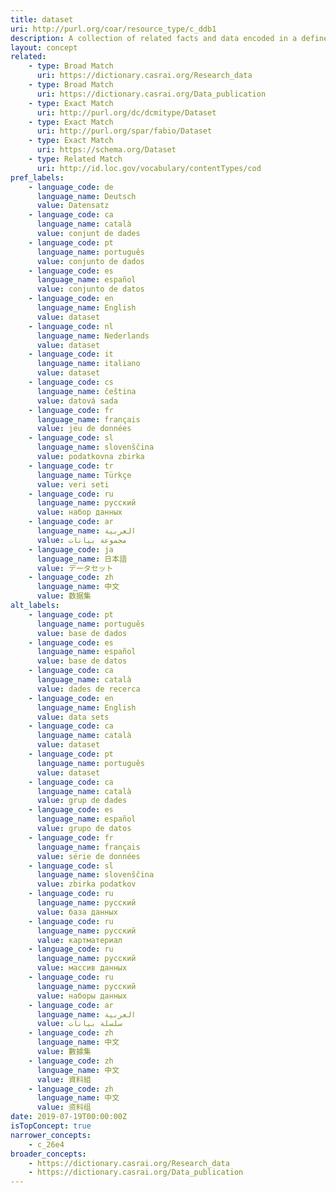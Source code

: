 ```yaml
---
title: dataset
uri: http://purl.org/coar/resource_type/c_ddb1
description: A collection of related facts and data encoded in a defined structure. (adapted from fabio; DataCite)
layout: concept
related:
    - type: Broad Match
      uri: https://dictionary.casrai.org/Research_data
    - type: Broad Match
      uri: https://dictionary.casrai.org/Data_publication
    - type: Exact Match
      uri: http://purl.org/dc/dcmitype/Dataset
    - type: Exact Match
      uri: http://purl.org/spar/fabio/Dataset
    - type: Exact Match
      uri: https://schema.org/Dataset
    - type: Related Match
      uri: http://id.loc.gov/vocabulary/contentTypes/cod
pref_labels:
    - language_code: de
      language_name: Deutsch
      value: Datensatz
    - language_code: ca
      language_name: català
      value: conjunt de dades
    - language_code: pt
      language_name: português
      value: conjunto de dados
    - language_code: es
      language_name: español
      value: conjunto de datos
    - language_code: en
      language_name: English
      value: dataset
    - language_code: nl
      language_name: Nederlands
      value: dataset
    - language_code: it
      language_name: italiano
      value: dataset
    - language_code: cs
      language_name: čeština
      value: datová sada
    - language_code: fr
      language_name: français
      value: jeu de données
    - language_code: sl
      language_name: slovenščina
      value: podatkovna zbirka
    - language_code: tr
      language_name: Türkçe
      value: veri seti
    - language_code: ru
      language_name: русский
      value: набор данных
    - language_code: ar
      language_name: العربية
      value: مجموعة بيانات
    - language_code: ja
      language_name: 日本語
      value: データセット
    - language_code: zh
      language_name: 中文
      value: 数据集
alt_labels:
    - language_code: pt
      language_name: português
      value: base de dados
    - language_code: es
      language_name: español
      value: base de datos
    - language_code: ca
      language_name: català
      value: dades de recerca
    - language_code: en
      language_name: English
      value: data sets
    - language_code: ca
      language_name: català
      value: dataset
    - language_code: pt
      language_name: português
      value: dataset
    - language_code: ca
      language_name: català
      value: grup de dades
    - language_code: es
      language_name: español
      value: grupo de datos
    - language_code: fr
      language_name: français
      value: série de données
    - language_code: sl
      language_name: slovenščina
      value: zbirka podatkov
    - language_code: ru
      language_name: русский
      value: база данных
    - language_code: ru
      language_name: русский
      value: картматериал
    - language_code: ru
      language_name: русский
      value: массив данных
    - language_code: ru
      language_name: русский
      value: наборы данных
    - language_code: ar
      language_name: العربية
      value: سلسلة بيانات
    - language_code: zh
      language_name: 中文
      value: 數據集
    - language_code: zh
      language_name: 中文
      value: 資料組
    - language_code: zh
      language_name: 中文
      value: 资料组
date: 2019-07-19T00:00:00Z
isTopConcept: true
narrower_concepts:
    - c_26e4
broader_concepts:
    - https://dictionary.casrai.org/Research_data
    - https://dictionary.casrai.org/Data_publication
---
```


